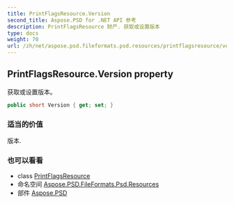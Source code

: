 ```yaml
---
title: PrintFlagsResource.Version
second_title: Aspose.PSD for .NET API 参考
description: PrintFlagsResource 财产. 获取或设置版本
type: docs
weight: 70
url: /zh/net/aspose.psd.fileformats.psd.resources/printflagsresource/version/
---
```

## PrintFlagsResource.Version property

获取或设置版本。

```csharp
public short Version { get; set; }
```

### 适当的价值

版本.

### 也可以看看

* class [PrintFlagsResource](../)
* 命名空间 [Aspose.PSD.FileFormats.Psd.Resources](../../printflagsresource/)
* 部件 [Aspose.PSD](../../../)


